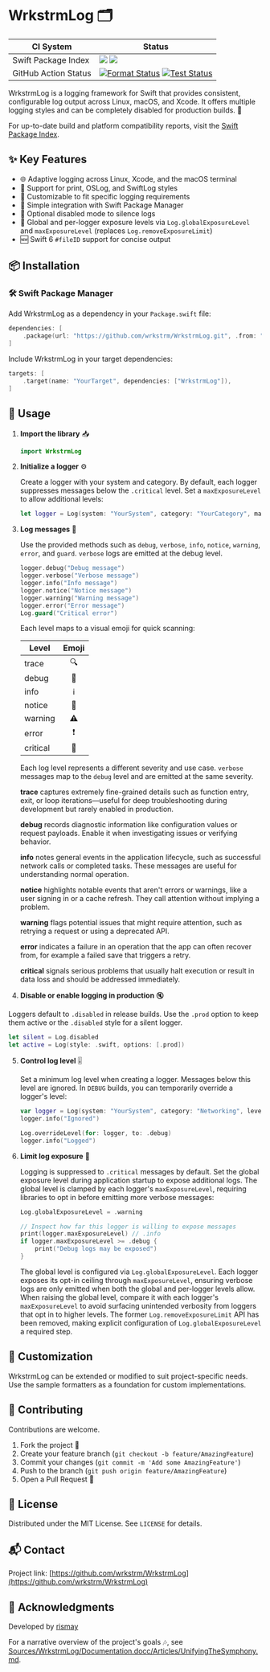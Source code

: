 # WrkstrmLog 🗂️

| CI System | Status |
|-----------|--------|
| Swift Package Index | [![](https://img.shields.io/endpoint?url=https%3A%2F%2Fswiftpackageindex.com%2Fapi%2Fpackages%2Fwrkstrm%2FWrkstrmLog%2Fbadge%3Ftype%3Dswift-versions)](https://swiftpackageindex.com/wrkstrm/WrkstrmLog) [![](https://img.shields.io/endpoint?url=https%3A%2F%2Fswiftpackageindex.com%2Fapi%2Fpackages%2Fwrkstrm%2FWrkstrmLog%2Fbadge%3Ftype%3Dplatforms)](https://swiftpackageindex.com/wrkstrm/WrkstrmLog) |
| GitHub Action Status | [![Format Status][format-badge]](https://github.com/wrkstrm/WrkstrmLog/actions/workflows/wrkstrm-log-swiftformat.yml) [![Test Status][test-badge]](https://github.com/wrkstrm/WrkstrmLog/actions/workflows/wrkstrm-log-tests-swift.yml) |

WrkstrmLog is a logging framework for Swift that provides consistent, configurable log output across Linux, macOS, and Xcode. It offers multiple logging styles and can be completely disabled for production builds. 🔧

For up-to-date build and platform compatibility reports, visit the [Swift Package Index](https://swiftpackageindex.com/wrkstrm/WrkstrmLog).

## ✨ Key Features

- 🌐 Adaptive logging across Linux, Xcode, and the macOS terminal
- 💼 Support for print, OSLog, and SwiftLog styles
- 🔧 Customizable to fit specific logging requirements
- 🚀 Simple integration with Swift Package Manager
- 🔕 Optional disabled mode to silence logs
- 🚦 Global and per-logger exposure levels via `Log.globalExposureLevel` and `maxExposureLevel` (replaces `Log.removeExposureLimit`)
- 🆕 Swift 6 `#fileID` support for concise output

## 📦 Installation

### 🛠️ Swift Package Manager

Add WrkstrmLog as a dependency in your `Package.swift` file:

```swift
dependencies: [
    .package(url: "https://github.com/wrkstrm/WrkstrmLog.git", .from: "2.0.0")
]
```

Include WrkstrmLog in your target dependencies:

```swift
targets: [
    .target(name: "YourTarget", dependencies: ["WrkstrmLog"]),
]
```

## 🚀 Usage

1. **Import the library** 📥

   ```swift
   import WrkstrmLog
   ```

2. **Initialize a logger** ⚙️

   Create a logger with your system and category. By default, each logger suppresses messages below the `.critical` level. Set a `maxExposureLevel` to allow additional levels:

   ```swift
   let logger = Log(system: "YourSystem", category: "YourCategory", maxExposureLevel: .info)
   ```

3. **Log messages** 📝

   Use the provided methods such as `debug`, `verbose`, `info`, `notice`, `warning`, `error`, and `guard`. `verbose` logs are emitted at the debug level.

   ```swift
   logger.debug("Debug message")
   logger.verbose("Verbose message")
   logger.info("Info message")
   logger.notice("Notice message")
   logger.warning("Warning message")
   logger.error("Error message")
   Log.guard("Critical error")
   ```

   Each level maps to a visual emoji for quick scanning:

   | Level    | Emoji |
   |----------|:-----:|
   | trace    | 🔍 |
   | debug    | 🐞 |
   | info     | ℹ️ |
   | notice   | 📝 |
   | warning  | ⚠️ |
   | error    | ❗ |
   | critical | 🚨 |

   Each log level represents a different severity and use case. `verbose`
   messages map to the `debug` level and are emitted at the same severity.

   **trace** captures extremely fine-grained details such as function
   entry, exit, or loop iterations—useful for deep troubleshooting during
   development but rarely enabled in production.

   **debug** records diagnostic information like configuration values or
   request payloads. Enable it when investigating issues or verifying
   behavior.

   **info** notes general events in the application lifecycle, such as
   successful network calls or completed tasks. These messages are useful
   for understanding normal operation.

   **notice** highlights notable events that aren't errors or warnings,
   like a user signing in or a cache refresh. They call attention without
   implying a problem.

   **warning** flags potential issues that might require attention, such
   as retrying a request or using a deprecated API.

   **error** indicates a failure in an operation that the app can often
   recover from, for example a failed save that triggers a retry.

   **critical** signals serious problems that usually halt execution or
   result in data loss and should be addressed immediately.

 4. **Disable or enable logging in production** 🔇

   Loggers default to `.disabled` in release builds. Use the `.prod` option to keep them active or the `.disabled` style for a silent logger.

   ```swift
   let silent = Log.disabled
   let active = Log(style: .swift, options: [.prod])
   ```

5. **Control log level** 🎚️

   Set a minimum log level when creating a logger. Messages below this level are ignored. In `DEBUG` builds, you can temporarily override a logger's level:

   ```swift
   var logger = Log(system: "YourSystem", category: "Networking", level: .error)
   logger.info("Ignored")

   Log.overrideLevel(for: logger, to: .debug)
   logger.info("Logged")
   ```

6. **Limit log exposure** 🚦

   Logging is suppressed to `.critical` messages by default. Set the global exposure level during application startup to expose additional logs. The global level is clamped by each logger's `maxExposureLevel`, requiring libraries to opt in before emitting more verbose messages:

   ```swift
   Log.globalExposureLevel = .warning
   
   // Inspect how far this logger is willing to expose messages
   print(logger.maxExposureLevel) // .info
   if logger.maxExposureLevel >= .debug {
       print("Debug logs may be exposed")
   }
   ```

   The global level is configured via `Log.globalExposureLevel`. Each logger exposes its
   opt-in ceiling through `maxExposureLevel`, ensuring verbose logs are only emitted
   when both the global and per-logger levels allow. When raising the global level,
   compare it with each logger's `maxExposureLevel` to avoid surfacing unintended
   verbosity from loggers that opt in to higher levels. The former
   `Log.removeExposureLimit` API has been removed, making explicit configuration
   of `Log.globalExposureLevel` a required step.

## 🧩 Customization

WrkstrmLog can be extended or modified to suit project-specific needs. Use the sample formatters as a foundation for custom implementations.

## 🤝 Contributing

Contributions are welcome.

1. Fork the project 🍴
2. Create your feature branch (`git checkout -b feature/AmazingFeature`)
3. Commit your changes (`git commit -m 'Add some AmazingFeature'`)
4. Push to the branch (`git push origin feature/AmazingFeature`)
5. Open a Pull Request 🚀

## 📄 License

Distributed under the MIT License. See `LICENSE` for details.

## 📬 Contact

Project link: [https://github.com/wrkstrm/WrkstrmLog](https://github.com/wrkstrm/WrkstrmLog)

## 🙏 Acknowledgments

Developed by [rismay](https://github.com/rismay)

For a narrative overview of the project's goals 🎶, see [Sources/WrkstrmLog/Documentation.docc/Articles/UnifyingTheSymphony.md](Sources/WrkstrmLog/Documentation.docc/Articles/UnifyingTheSymphony.md).

[format-badge]: https://github.com/wrkstrm/WrkstrmLog/actions/workflows/wrkstrm-log-swiftformat.yml/badge.svg
[test-badge]: https://github.com/wrkstrm/WrkstrmLog/actions/workflows/wrkstrm-log-tests-swift.yml/badge.svg
